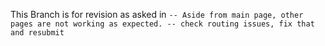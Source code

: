 This Branch is for revision as asked in ```-- Aside from main page, other pages are not working as expected. -- check routing issues, fix that and resubmit```

